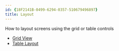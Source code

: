 ```yaml
---
id: {18F2141B-0499-6294-0357-510679496897}  
title: Layout  
---
```


How to layout screens using the grid or table controls

-  [Grid View](/recipes/android/layout/grid_view)
-  [Table Layout](/recipes/android/layout/table_layout)